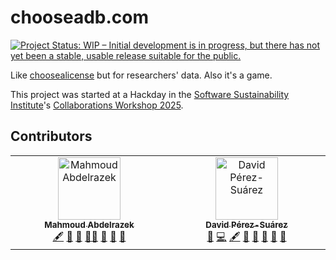 # chooseadb.com

[![Project Status: WIP – Initial development is in progress, but there has not
yet been a stable, usable release suitable for the
public.](https://www.repostatus.org/badges/latest/wip.svg)](https://www.repostatus.org/#wip)

Like [choosealicense](https://choosealicense.com) but for researchers' data.
Also it's a game.

This project was started at a Hackday in the [Software Sustainability
Institute](https://www.software.ac.uk/)'s [Collaborations Workshop
2025](https://www.software.ac.uk/publication/cw25-programme).

## Contributors

<!-- ALL-CONTRIBUTORS-LIST:START - Do not remove or modify this section -->
<!-- prettier-ignore-start -->
<!-- markdownlint-disable -->
<table>
  <tbody>
    <tr>
      <td align="center" valign="top" width="14.28%"><a href="https://github.com/razekmh"><img src="https://avatars.githubusercontent.com/u/44040283?v=4?s=100" width="100px;" alt="Mahmoud Abdelrazek"/><br /><sub><b>Mahmoud Abdelrazek</b></sub></a><br /><a href="#content-razekmh" title="Content">🖋</a> <a href="#design-razekmh" title="Design">🎨</a> <a href="#ideas-razekmh" title="Ideas, Planning, & Feedback">🤔</a> <a href="#mentoring-razekmh" title="Mentoring">🧑‍🏫</a> <a href="#projectManagement-razekmh" title="Project Management">📆</a> <a href="#research-razekmh" title="Research">🔬</a> <a href="#talk-razekmh" title="Talks">📢</a></td>
      <td align="center" valign="top" width="14.28%"><a href="http://dpshelio.github.io"><img src="https://avatars.githubusercontent.com/u/963242?v=4?s=100" width="100px;" alt="David Pérez-Suárez"/><br /><sub><b>David Pérez-Suárez</b></sub></a><br /><a href="#bug-dpshelio" title="Bug reports">🐛</a> <a href="#code-dpshelio" title="Code">💻</a> <a href="#content-dpshelio" title="Content">🖋</a> <a href="#doc-dpshelio" title="Documentation">📖</a> <a href="#ideas-dpshelio" title="Ideas, Planning, & Feedback">🤔</a> <a href="#research-dpshelio" title="Research">🔬</a> <a href="#review-dpshelio" title="Reviewed Pull Requests">👀</a> <a href="#tool-dpshelio" title="Tools">🔧</a></td>
    </tr>
  </tbody>
</table>

<!-- markdownlint-restore -->
<!-- prettier-ignore-end -->

<!-- ALL-CONTRIBUTORS-LIST:END -->

